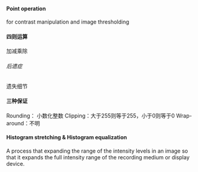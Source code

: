 #### Point operation
for contrast manipulation and image thresholding

#### 四则运算
加减乘除

###### 后遗症
遗失细节

#### 三种保证
Rounding： 小数化整数
Clipping：大于255则等于255，小于0则等于0
Wrap-around：不明


#### Histogram stretching & Histogram equalization
A process that expanding the range of the intensity levels in an image so that it expands the full intensity range of the recording medium or display device.

